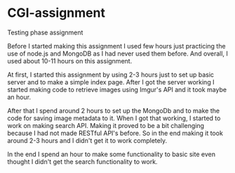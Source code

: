 # CGI-assignment
Testing phase assignment

Before I started making this assignment I used few hours just practicing the use of node.js and MongoDB as I had never used them before. And overall, I used about 10-11 hours on this assignment. 

At first, I started this assignment by using 2-3 hours just to set up basic server and to make a simple index page. After I got the server working I started making code to retrieve images using Imgur's API and it took maybe an hour. 

After that I spend around 2 hours to set up the MongoDb and to make the code for saving image metadata to it. When I got that working, I started to work on making search API. Making it proved to be a bit challenging because I had not made RESTful API's before. So in the end making it took around 2-3 hours and I didn't get it to work completely.

In the end I spend an hour to make some functionality to basic site even thought I didn't get the search functionality to work.
 
